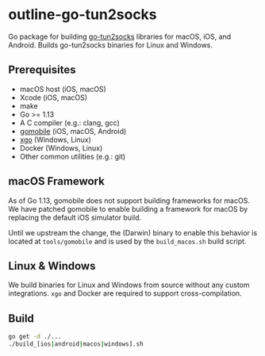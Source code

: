 # outline-go-tun2socks

Go package for building [go-tun2socks](https://github.com/eycorsican/go-tun2socks) libraries for macOS, iOS, and Android. Builds go-tun2socks binaries for Linux and Windows.

## Prerequisites

- macOS host (iOS, macOS)
- Xcode (iOS, macOS)
- make
- Go >= 1.13
- A C compiler (e.g.: clang, gcc)
- [gomobile](https://github.com/golang/go/wiki/Mobile) (iOS, macOS, Android)
- [xgo](https://github.com/karalabe/xgo) (Windows, Linux)
- Docker (Windows, Linux)
- Other common utilities (e.g.: git)

## macOS Framework

As of Go 1.13, gomobile does not support building frameworks for macOS. We have patched gomobile to enable building a framework for macOS by replacing the default iOS simulator build.

Until we upstream the change, the (Darwin) binary to enable this behavior is located at `tools/gomobile` and is used by the `build_macos.sh` build script.


## Linux & Windows

We build binaries for Linux and Windows from source without any custom integrations. `xgo` and Docker are required to support cross-compilation.

## Build
```bash
go get -d ./...
./build_[ios|android|macos|windows].sh
```
